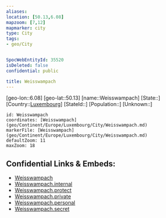 ```yaml
---
aliases: 
location: [50.13,6.08]
mapzoom: [7,12] 
mapmarker: city 
type: City
tags:
- geo/City


SpocWebEntityId: 35520
isDeleted: false
confidential: public

title: Weisswampach
---
```

[geo-lon::6.08]
[geo-lat::50.13]
[name::Weisswampach]
[State::]
[Country::[Luxembourg](geo/Continent/Europe/Luxembourg.md)]
[StateId::]
[Population::]
[Unknown::]


```leaflet
id: Weisswampach
coordinates: [Weisswampach](geo/Continent/Europe/Luxembourg/City/Weisswampach.md)
markerFile: [Weisswampach](geo/Continent/Europe/Luxembourg/City/Weisswampach.md)
defaultZoom: 11 
maxZoom: 18
```


## Confidential Links & Embeds: 
- [Weisswampach](../../../../../../_public/geo/Continent/Europe/Luxembourg/City/Weisswampach.md) 
- [Weisswampach.internal](../../../../../../_internal/geo/Continent/Europe/Luxembourg/City/Weisswampach.internal.md) 
- [Weisswampach.protect](../../../../../../_protect/geo/Continent/Europe/Luxembourg/City/Weisswampach.protect.md) 
- [Weisswampach.private](../../../../../../_private/geo/Continent/Europe/Luxembourg/City/Weisswampach.private.md) 
- [Weisswampach.personal](../../../../../../_personal/geo/Continent/Europe/Luxembourg/City/Weisswampach.personal.md) 
- [Weisswampach.secret](../../../../../../_secret/geo/Continent/Europe/Luxembourg/City/Weisswampach.secret.md) 
